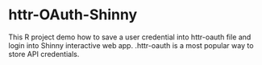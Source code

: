 # httr-OAuth-Shinny
This R project demo how to save a user credential into httr-oauth file and login into Shinny interactive web app. 
.httr-oauth is a most popular way to store API credentials. 
